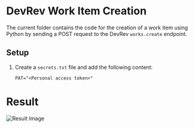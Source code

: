 # DevRev Work Item Creation

The current folder contains the code for the creation of a work item using Python by sending a POST request to the DevRev `works.create` endpoint.

## Setup

1. Create a `secrets.txt` file and add the following content:
   ```plaintext
   PAT="<Personal access token>"

# Result
![Result Image](result.png)